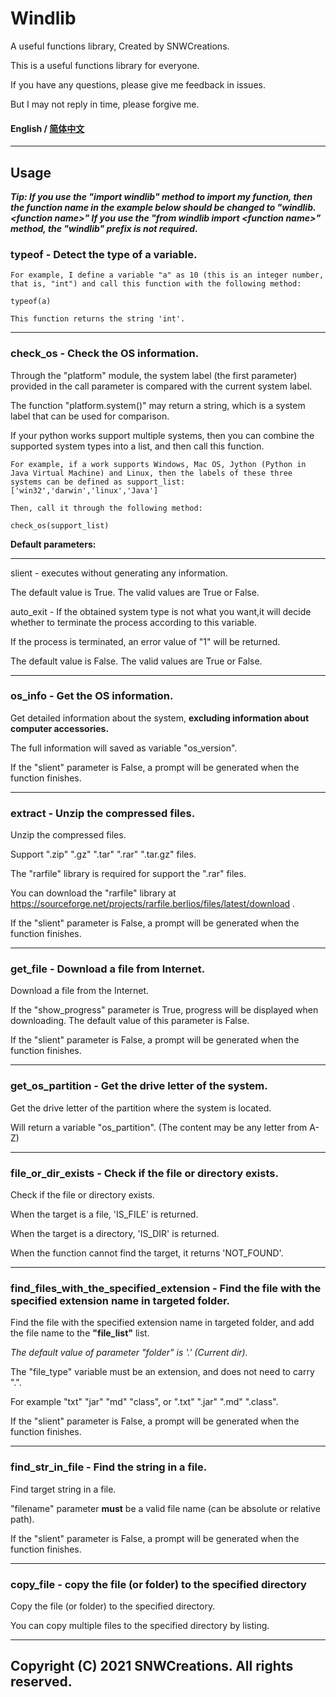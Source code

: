 # **Windlib**

A useful functions library, Created by SNWCreations.

This is a useful functions library for everyone.

If you have any questions, please give me feedback in issues.

But I may not reply in time, please forgive me.

#### English / [简体中文](https://github.com/SNWCreations/windlib/blob/main/README-zh_Hans.md)

---

## **Usage**

***Tip: If you use the "import windlib" method to import my function, then the function name in the example below should be changed to "windlib.\<function name\>"
If you use the "from windlib import \<function name\>" method, the "windlib" prefix is not required.***

### **typeof - Detect the type of a variable.**

    For example, I define a variable "a" as 10 (this is an integer number, that is, "int") and call this function with the following method:

    typeof(a)

    This function returns the string 'int'.

---

### **check_os - Check the OS information.**

Through the "platform" module, the system label (the first parameter) provided in the call parameter is compared with the current system label.

The function "platform.system()" may return a string, which is a system label that can be used for comparison.

If your python works support multiple systems, then you can combine the supported system types into a list, and then call this function.

    For example, if a work supports Windows, Mac OS, Jython (Python in Java Virtual Machine) and Linux, then the labels of these three systems can be defined as support_list: ['win32','darwin','linux','Java']

    Then, call it through the following method:

    check_os(support_list)


**Default parameters:**

---

slient - executes without generating any information.

The default value is True. The valid values are True or False.

auto_exit - If the obtained system type is not what you want,it will decide whether to terminate the process according to this variable.

If the process is terminated, an error value of "1" will be returned.

The default value is False. The valid values are True or False.

---

### **os_info - Get the OS information.**

Get detailed information about the system, **excluding information about computer accessories.**

The full information will saved as variable "os_version".

If the "slient" parameter is False, a prompt will be generated when the function finishes.

---

### **extract - Unzip the compressed files.**

Unzip the compressed files.

Support ".zip" ".gz" ".tar" ".rar" ".tar.gz" files.

The "rarfile" library is required for support the ".rar" files.

You can download the "rarfile" library at https://sourceforge.net/projects/rarfile.berlios/files/latest/download .

If the "slient" parameter is False, a prompt will be generated when the function finishes.

---

### **get_file - Download a file from Internet.**

Download a file from the Internet.

If the "show_progress" parameter is True, progress will be displayed when downloading. The default value of this parameter is False.

If the "slient" parameter is False, a prompt will be generated when the function finishes.

---

### **get_os_partition - Get the drive letter of the system.**

Get the drive letter of the partition where the system is located.

Will return a variable "os_partition". (The content may be any letter from A-Z)

---

### **file_or_dir_exists - Check if the file or directory exists.**

Check if the file or directory exists.

When the target is a file, 'IS_FILE' is returned.

When the target is a directory, 'IS_DIR' is returned.

When the function cannot find the target, it returns 'NOT_FOUND'.

---

### **find_files_with_the_specified_extension - Find the file with the specified extension name in targeted folder.**

Find the file with the specified extension name in targeted folder, and add the file name to the **"file_list"** list.

*The default value of parameter "folder" is '.' (Current dir).*

The "file_type" variable must be an extension, and does not need to carry ".".

For example "txt" "jar" "md" "class", or ".txt" ".jar" ".md" ".class".

If the "slient" parameter is False, a prompt will be generated when the function finishes.

---

### **find_str_in_file - Find the string in a file.**

Find target string in a file.

"filename" parameter **must** be a valid file name (can be absolute or relative path).

If the "slient" parameter is False, a prompt will be generated when the function finishes.

---

### **copy_file - copy the file (or folder) to the specified directory**

Copy the file (or folder) to the specified directory.

You can copy multiple files to the specified directory by listing.

---

## Copyright (C) 2021 SNWCreations. All rights reserved.
